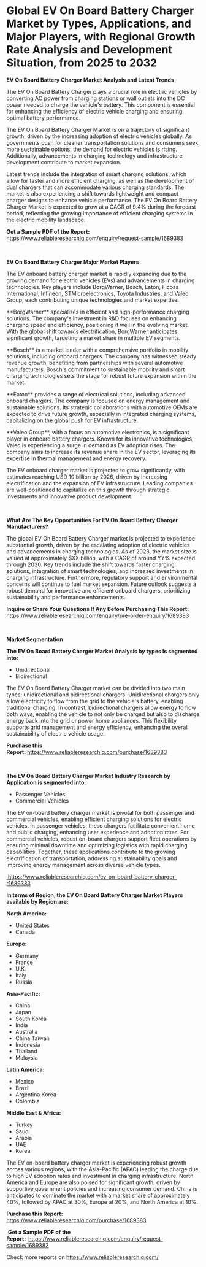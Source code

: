 <p><h1>Global EV On Board Battery Charger Market by Types, Applications, and Major Players, with Regional Growth Rate Analysis and Development Situation, from 2025 to 2032</h1></p><p><strong>EV On Board Battery Charger Market Analysis and Latest Trends</strong></p>
<p><p>The EV On Board Battery Charger plays a crucial role in electric vehicles by converting AC power from charging stations or wall outlets into the DC power needed to charge the vehicle's battery. This component is essential for enhancing the efficiency of electric vehicle charging and ensuring optimal battery performance. </p><p>The EV On Board Battery Charger Market is on a trajectory of significant growth, driven by the increasing adoption of electric vehicles globally. As governments push for cleaner transportation solutions and consumers seek more sustainable options, the demand for electric vehicles is rising. Additionally, advancements in charging technology and infrastructure development contribute to market expansion.</p><p>Latest trends include the integration of smart charging solutions, which allow for faster and more efficient charging, as well as the development of dual chargers that can accommodate various charging standards. The market is also experiencing a shift towards lightweight and compact charger designs to enhance vehicle performance. The EV On Board Battery Charger Market is expected to grow at a CAGR of 9.4% during the forecast period, reflecting the growing importance of efficient charging systems in the electric mobility landscape.</p></p>
<p><strong>Get a Sample PDF of the Report:&nbsp;</strong> <a href="https://www.reliableresearchiq.com/enquiry/request-sample/1689383?utm_campaign=1842&utm_medium=2&utm_source=Github&utm_content=ia&utm_term=07012025&utm_id=ev-on-board-battery-charger">https://www.reliableresearchiq.com/enquiry/request-sample/1689383</a></p>
<p>&nbsp;</p>
<p><strong>EV On Board Battery Charger Major Market Players</strong></p>
<p><p>The EV onboard battery charger market is rapidly expanding due to the growing demand for electric vehicles (EVs) and advancements in charging technologies. Key players include BorgWarner, Bosch, Eaton, Ficosa International, Infineon, STMicroelectronics, Toyota Industries, and Valeo Group, each contributing unique technologies and market expertise.</p><p>**BorgWarner** specializes in efficient and high-performance charging solutions. The company's investment in R&D focuses on enhancing charging speed and efficiency, positioning it well in the evolving market. With the global shift towards electrification, BorgWarner anticipates significant growth, targeting a market share in multiple EV segments.</p><p>**Bosch** is a market leader with a comprehensive portfolio in mobility solutions, including onboard chargers. The company has witnessed steady revenue growth, benefiting from partnerships with several automotive manufacturers. Bosch's commitment to sustainable mobility and smart charging technologies sets the stage for robust future expansion within the market.</p><p>**Eaton** provides a range of electrical solutions, including advanced onboard chargers. The company is focused on energy management and sustainable solutions. Its strategic collaborations with automotive OEMs are expected to drive future growth, especially in integrated charging systems, capitalizing on the global push for EV infrastructure.</p><p>**Valeo Group**, with a focus on automotive electronics, is a significant player in onboard battery chargers. Known for its innovative technologies, Valeo is experiencing a surge in demand as EV adoption rises. The company aims to increase its revenue share in the EV sector, leveraging its expertise in thermal management and energy recovery.</p><p>The EV onboard charger market is projected to grow significantly, with estimates reaching USD 10 billion by 2026, driven by increasing electrification and the expansion of EV infrastructure. Leading companies are well-positioned to capitalize on this growth through strategic investments and innovative product development.</p></p>
<p>&nbsp;</p>
<p><strong>What Are The Key Opportunities For EV On Board Battery Charger Manufacturers?</strong></p>
<p><p>The global EV On Board Battery Charger market is projected to experience substantial growth, driven by the escalating adoption of electric vehicles and advancements in charging technologies. As of 2023, the market size is valued at approximately $XX billion, with a CAGR of around YY% expected through 2030. Key trends include the shift towards faster charging solutions, integration of smart technologies, and increased investments in charging infrastructure. Furthermore, regulatory support and environmental concerns will continue to fuel market expansion. Future outlook suggests a robust demand for innovative and efficient onboard chargers, prioritizing sustainability and performance enhancements.</p></p>
<p><strong>Inquire or Share Your Questions If Any Before Purchasing This Report:</strong> <a href="https://www.reliableresearchiq.com/enquiry/pre-order-enquiry/1689383?utm_campaign=1842&utm_medium=2&utm_source=Github&utm_content=ia&utm_term=07012025&utm_id=ev-on-board-battery-charger">https://www.reliableresearchiq.com/enquiry/pre-order-enquiry/1689383</a></p>
<p>&nbsp;</p>
<p><strong>Market Segmentation</strong></p>
<p><strong>The EV On Board Battery Charger Market Analysis by types is segmented into:</strong></p>
<p><ul><li>Unidirectional</li><li>Bidirectional</li></ul></p>
<p><p>The EV On Board Battery Charger market can be divided into two main types: unidirectional and bidirectional chargers. Unidirectional chargers only allow electricity to flow from the grid to the vehicle's battery, enabling traditional charging. In contrast, bidirectional chargers allow energy to flow both ways, enabling the vehicle to not only be charged but also to discharge energy back into the grid or power home appliances. This flexibility supports grid management and energy efficiency, enhancing the overall sustainability of electric vehicle usage.</p></p>
<p><strong>Purchase this Report:&nbsp;</strong><a href="https://www.reliableresearchiq.com/purchase/1689383?utm_campaign=1842&utm_medium=2&utm_source=Github&utm_content=ia&utm_term=07012025&utm_id=ev-on-board-battery-charger">https://www.reliableresearchiq.com/purchase/1689383</a></p>
<p>&nbsp;</p>
<p><strong>The EV On Board Battery Charger Market Industry Research by Application is segmented into:</strong></p>
<p><ul><li>Passenger Vehicles</li><li>Commercial Vehicles</li></ul></p>
<p><p>The EV on-board battery charger market is pivotal for both passenger and commercial vehicles, enabling efficient charging solutions for electric vehicles. In passenger vehicles, these chargers facilitate convenient home and public charging, enhancing user experience and adoption rates. For commercial vehicles, robust on-board chargers support fleet operations by ensuring minimal downtime and optimizing logistics with rapid charging capabilities. Together, these applications contribute to the growing electrification of transportation, addressing sustainability goals and improving energy management across diverse vehicle types.</p></p>
<p><a href="https://www.reliableresearchiq.com/ev-on-board-battery-charger-r1689383?utm_campaign=1842&utm_medium=2&utm_source=Github&utm_content=ia&utm_term=07012025&utm_id=ev-on-board-battery-charger">&nbsp;https://www.reliableresearchiq.com/ev-on-board-battery-charger-r1689383</a></p>
<p><strong>In terms of Region, the EV On Board Battery Charger Market Players available by Region are:</strong></p>
<p>
    <p> <strong> North America: </strong>
        <ul>
            <li>United States</li>
            <li>Canada</li>
        </ul>
        </p> 
    <p> <strong> Europe: </strong>
        <ul>
            <li>Germany</li>
            <li>France</li>
            <li>U.K.</li>
            <li>Italy</li>
            <li>Russia</li>
        </ul>
        </p> 
    <p> <strong> Asia-Pacific: </strong>
        <ul>
            <li>China</li>
            <li>Japan</li>
            <li>South Korea</li>
            <li>India</li>
            <li>Australia</li>
            <li>China Taiwan</li>
            <li>Indonesia</li>
            <li>Thailand</li>
            <li>Malaysia</li>
        </ul>
        </p> 
    <p> <strong> Latin America: </strong>
        <ul>
            <li>Mexico</li>
            <li>Brazil</li>
            <li>Argentina Korea</li>
            <li>Colombia</li>
        </ul>
        </p> 
    <p> <strong> Middle East & Africa: </strong>
        <ul>
            <li>Turkey</li>
            <li>Saudi</li>
            <li>Arabia</li>
            <li>UAE</li>
            <li>Korea</li>
        </ul>
    </p>
    </p>
<p><p>The EV on-board battery charger market is experiencing robust growth across various regions, with the Asia-Pacific (APAC) leading the charge due to high EV adoption rates and investment in charging infrastructure. North America and Europe are also poised for significant growth, driven by supportive government policies and increasing consumer demand. China is anticipated to dominate the market with a market share of approximately 40%, followed by APAC at 30%, Europe at 20%, and North America at 10%.</p></p>
<p><strong>Purchase this Report: </strong><a href="https://www.reliableresearchiq.com/purchase/1689383?utm_campaign=1842&utm_medium=2&utm_source=Github&utm_content=ia&utm_term=07012025&utm_id=ev-on-board-battery-charger">https://www.reliableresearchiq.com/purchase/1689383</a></p>
<p>&nbsp;<strong>Get a Sample PDF of the Report:&nbsp;&nbsp;</strong><a href="https://www.reliableresearchiq.com/enquiry/request-sample/1689383?utm_campaign=1842&utm_medium=2&utm_source=Github&utm_content=ia&utm_term=07012025&utm_id=ev-on-board-battery-charger">https://www.reliableresearchiq.com/enquiry/request-sample/1689383</a></p>
<p><strong></strong></p>
<p>Check more reports on <a href="https://www.reliableresearchiq.com/?utm_campaign=1842&utm_medium=2&utm_source=Github&utm_content=ia&utm_term=07012025&utm_id=ev-on-board-battery-charger">https://www.reliableresearchiq.com/</a></p>